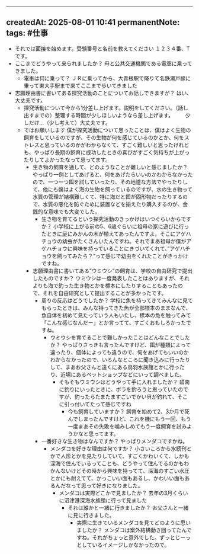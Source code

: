  
--- 
createdAt: 2025-08-01 10:41 
permanentNote: 
tags: #仕事
-

- それでは面接を始めます。受験番号と名前を教えてください
	１２３４番、Tです。
- ここまでどうやって来られましたか？
	母と公共交通機関である電車に乗ってきました。
	- 電車は何に乗って？
		ＪＲに乗ってから、大青根駅で降りて名鉄瀬戸線に乗って東大手駅まで来てここまで歩いてきました
- 志願理由書に書いてある探究活動のことについてお話しできますが？
	はい、大丈夫です。
	- 探究活動について今から1分差し上げます。説明をしてください。（話し出すまでの）整理する時間が少しほしいようなら差し上げます。
	　　少しだけ…（少し考えて）大丈夫です。
	- ではお願いします
		僕が探究活動について思ったことは、僕はよく生物の飼育をしているのですが、その生物が何を感じているのかとか、何をストレスと思っているのかがわからなくて、すごく難しいと思ったけれども、やっぱり長期の飼育に成功したときの喜びがすごく気持ちが上がったりしてよかったなって思ってます。
		- 生き物の飼育を通して、どのようなことが難しいと感じましたか？
			やっぱり一例としてあげると、何をあげたらいいのかわからなかったので、一つ一つ餌を試していったり、その地道な方法でやったりして、他にも僕はよく海の生物を飼っているのですが、水の生き物って水質の管理が結構難しくて、特に海だと餌が固形物だったりするので、水質の悪化を防ぐために装置などを揃えたり購入するのが、金銭的な意味でも大変でした。
			- 生き物を育てるという探究活動のきっかけはいつぐらいからですか？
				小学校に上がる前の5、6歳ぐらいに祖母の家に遊びに行ったときに庭にみかんの木が植えてあったんですよ。そこにアゲハチョウの幼虫がたくさんいたんですね。それでまあ祖母が僕がアゲハチョウに興味を持っていることにきづいてくれて、”アゲハチョウを飼ってみたら？”って感じで幼虫をくれたことがきっかけですね。
		- 志願理由書に書いてある”ウミウシ”の飼育は、学校の自由研究で提出したものですか？
			ウミウシは一度発表したことはありますが、それよりも海で釣った生き物とかを標本にしたりすることもあったので、それを自由研究として提出することが多かったです。
			- 周りの反応はどうでしたか？
				学校に魚を持ってきてみんなに見てもらったときは、みんな持ってきた魚が全部標本のままなんで、魚自体を初めて見たっていう人もいたし、標本の魚を触ってみて「こんな感じなんだー」とか言ってて、すごくおもしろかったですね。
				- ウミウシを育てることで難しかったことはどんなことでしたか？
					やっぱりさっきも言ったんですけど、餌が種類によって違ったり、個体によっても違うので、何をあげてもいいのかわからなかったので、いろんなところに聞き込みに行ったりして、まあお父さんと遠くにある鳥羽水族館とかに行ったり、近場にあるペットショップなどにいって調べました。
					- そもそもウミウシはどうやって手に入れましたか？
						碧南に釣りにいったときに、ボラを釣ろうと思っていたのですが、釣ったらたまたますごいでかい貝が釣れて、そこに引っ付いてたって感じですね
						- 今も飼育していますか？
							飼育を始めて2、3か月で死んでしまったんですけど、これを機にもう一回、もう一度まあその失敗を噛みしめてもう一度飼育を試みようかなと思ってます。
			- 一番好きな生き物はなんですか？
			  やっぱりメンダコですかね。
				- メンダコを好きな理由は何ですか？
					小さいころから水続刊とかで人形とかを見たりしていて、すごくかわいくて、しかも深海で住んでいるってことも、どうやって住んでるのかもわかんないけどその時から興味を持ってて、深海のすごい水圧とかにも耐えてて、かっこいい面もあるし、かわいい面もあるんだなって思って好きになりました。
					- メンダコは実際どこかで見ましたか？
						去年の3月くらいに沼津港深海水族館に行って見ました
						- それは誰かと一緒に行きましたか？
							お父さんと一緒に見に行きました。
							- 実際に生きているメンダコを見てどのように思いましたか？
								メンダコは案外結構動き回ってたんですね。それがちょっと意外でした。ずっとじーっとしているイメージしかなかったので。
								　
						
